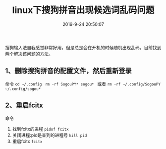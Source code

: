﻿---
title: 'linux下搜狗拼音出现候选词乱码问题'
date: 2019-9-24 20:50:07
tags:
 - linux
categories:
 - linux
---
搜狗输入法自我感觉非常好用，但是总是会在开机的时候随机出现乱码，目前找到两个解决该问题的方法。
## 1、删除搜狗拼音的配置文件，然后重新登录
命令
 `cd ~/.config `
`rm -rf SogouPY* sogou* `
或者
`rm -rf ~/.config/SogouPY ~/.config/sogou*`

## 2、重启fcitx
命令
 1. 找到fcitx的进程
 	`pidof fcitx `
 2. 关闭进程:pid是查到的进程号
	`kill pid `
 3. 重启fcitx
	`fcitx`


